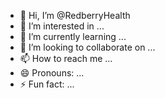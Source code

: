 - 👋 Hi, I’m @RedberryHealth
- 👀 I’m interested in ...
- 🌱 I’m currently learning ...
- 💞️ I’m looking to collaborate on ...
- 📫 How to reach me ...
- 😄 Pronouns: ...
- ⚡ Fun fact: ...

<!---
RedberryHealth/RedberryHealth is a ✨ special ✨ repository because its `README.md` (this file) appears on your GitHub profile.
You can click the Preview link to take a look at your changes.
--->
